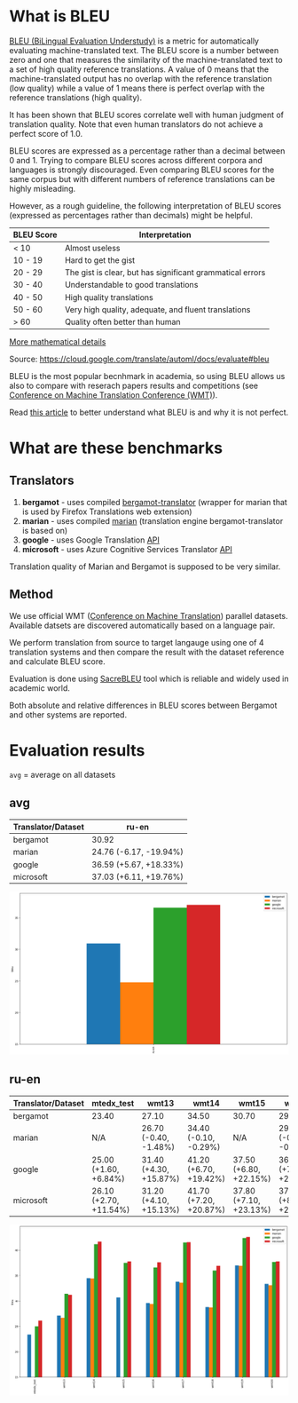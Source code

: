 # What is BLEU

[BLEU (BiLingual Evaluation Understudy)](https://en.wikipedia.org/wiki/BLEU) is a metric for automatically evaluating machine-translated text. The BLEU score is a number between zero and one that measures the similarity of the machine-translated text to a set of high quality reference translations. A value of 0 means that the machine-translated output has no overlap with the reference translation (low quality) while a value of 1 means there is perfect overlap with the reference translations (high quality).

It has been shown that BLEU scores correlate well with human judgment of translation quality. Note that even human translators do not achieve a perfect score of 1.0.

BLEU scores are expressed as a percentage rather than a decimal between 0 and 1.
Trying to compare BLEU scores across different corpora and languages is strongly discouraged. Even comparing BLEU scores for the same corpus but with different numbers of reference translations can be highly misleading.

However, as a rough guideline, the following interpretation of BLEU scores (expressed as percentages rather than decimals) might be helpful.

BLEU Score |	Interpretation
--- | ---
< 10 |	Almost useless
10 - 19 |	Hard to get the gist
20 - 29 |	The gist is clear, but has significant grammatical errors
30 - 40 |	Understandable to good translations
40 - 50 |	High quality translations
50 - 60 |	Very high quality, adequate, and fluent translations
\> 60 |	Quality often better than human

[More mathematical details](https://cloud.google.com/translate/automl/docs/evaluate#the_mathematical_details)

Source: https://cloud.google.com/translate/automl/docs/evaluate#bleu


BLEU is the most popular becnhmark in academia, so using BLEU allows us also to compare with reserach papers results and competitions (see [Conference on Machine Translation Conference (WMT)](http://statmt.org/wmt21/)).

Read [this article](https://www.rws.com/blog/understanding-mt-quality-bleu-scores/) to better understand what BLEU is and why it is not perfect.

# What are these benchmarks

## Translators

1. **bergamot** - uses compiled  [bergamot-translator](https://github.com/mozilla/bergamot-translator)  (wrapper for marian that is used by Firefox Translations web extension)
2. **marian** - uses compiled [marian](https://github.com/marian-nmt/marian-dev) (translation engine bergamot-translator is based on)
3. **google** - uses Google Translation [API](https://cloud.google.com/translate)
4. **microsoft** - uses Azure Cognitive Services Translator [API](https://azure.microsoft.com/en-us/services/cognitive-services/translator/)

Translation quality of Marian and Bergamot is supposed to be very similar.

## Method

We use official WMT ([Conference on Machine Translation](http://statmt.org/wmt21/)) parallel datasets. Available datsets are discovered automatically based on a language pair.

We perform translation from source to target langauge using one of 4 translation systems and then compare the result with the dataset reference and calculate BLEU score.

Evaluation is done using [SacreBLEU](https://github.com/mjpost/sacrebleu) tool which is reliable and widely used in academic world.

Both absolute and relative differences in BLEU scores between Bergamot and other systems are reported.

# Evaluation results

`avg` = average on all datasets



## avg

| Translator/Dataset | ru-en |
| --- | --- |
| bergamot | 30.92 |
| marian | 24.76 (-6.17, -19.94%) |
| google | 36.59 (+5.67, +18.33%) |
| microsoft | 37.03 (+6.11, +19.76%) |

![Results](img/avg.png)

## ru-en

| Translator/Dataset | mtedx_test | wmt13 | wmt14 | wmt15 | wmt16 | wmt17 | wmt18 | wmt19 | wmt20 |
| --- | --- | --- | --- | --- | --- | --- | --- | --- | --- |
| bergamot | 23.40 | 27.10 | 34.50 | 30.70 | 29.60 | 33.80 | 28.80 | 37.00 | 33.40 |
| marian | N/A | 26.70 (-0.40, -1.48%) | 34.40 (-0.10, -0.29%) | N/A | 29.40 (-0.20, -0.68%) | 33.60 (-0.20, -0.59%) | 28.70 (-0.10, -0.35%) | 36.90 (-0.10, -0.27%) | 33.10 (-0.30, -0.90%) |
| google | 25.00 (+1.60, +6.84%) | 31.40 (+4.30, +15.87%) | 41.20 (+6.70, +19.42%) | 37.50 (+6.80, +22.15%) | 36.60 (+7.00, +23.65%) | 41.50 (+7.70, +22.78%) | 36.00 (+7.20, +25.00%) | 42.40 (+5.40, +14.59%) | 37.70 (+4.30, +12.87%) |
| microsoft | 26.10 (+2.70, +11.54%) | 31.20 (+4.10, +15.13%) | 41.70 (+7.20, +20.87%) | 37.80 (+7.10, +23.13%) | 37.60 (+8.00, +27.03%) | 41.60 (+7.80, +23.08%) | 36.90 (+8.10, +28.12%) | 42.60 (+5.60, +15.14%) | 37.80 (+4.40, +13.17%) |

![Results](img/ru-en.png)